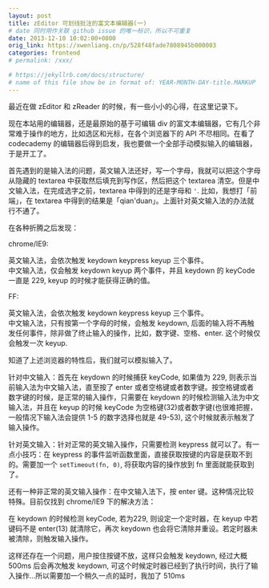 ```yaml
---
layout: post
title: zEditor 可划线批注的富文本编辑器(一)
# date 同时用作关联 github issue 的唯一标识，所以不可重复
date: 2013-12-10 10:02:00+0800
orig_link: https://xwenliang.cn/p/528f48fade7808945b000003
categories: frontend
# permalink: /xxx/

# https://jekyllrb.com/docs/structure/
# name of this file show be in format of: YEAR-MONTH-DAY-title.MARKUP
---
```



最近在做 zEditor 和 zReader 的时候，有一些小小的心得，在这里记录下。  

现在本站用的编辑器，还是最原始的基于可编辑 div 的富文本编辑器，它有几个非常难于操作的地方，比如选区和光标，在各个浏览器下的 API 不尽相同。在看了 codecademy 的编辑器后得到启发，我也要做一个全部手动模拟输入的编辑器，于是开工了。  

首先遇到的是输入法的问题，英文输入法还好，写一个字母，我就可以把这个字母从隐藏的 textarea 中获取然后填充到写作区，然后把这个 textarea 清空。但是中文输入法，在完成选字之前，textarea 中得到的还是字母和 `'`. 比如，我想打「前端」，在 textarea 中得到的结果是「qian'duan」。上面针对英文输入法的办法就行不通了。  

在各种折腾之后发现：  

chrome/IE9:  

英文输入法，会依次触发 keydown keypress keyup 三个事件。  
中文输入法，仅会触发 keydown keyup 两个事件，并且 keydown 的 keyCode 一直是 229, keyup 的时候才能获得正确的值。  

FF:  

英文输入法，会依次触发 keydown keypress keyup 三个事件。  
中文输入法，只有按第一个字母的时候，会触发 keydown, 后面的输入将不再触发任何事件，除非做了终止输入的操作，比如，数字键、空格、enter. 这个时候仅会触发一次 keyup.  

知道了上述浏览器的特性后，我们就可以模拟输入了。  

针对中文输入：首先在 keydown 的时候捕获 keyCode, 如果值为 229, 则表示当前输入法为中文输入法，直至按了 enter 或者空格键或者数字键。按空格键或者数字键的时候，是正常的输入操作，只需要在 keydown 的时候检测输入法为中文输入法，并且在 keyup 的时候 keyCode 为空格键(32)或者数字键(也很难把握，一般情况下输入法会提供 1-5 的数字选择也就是 49-53), 这个时候就表示触发了输入操作。  

针对英文输入：针对正常的英文输入操作，只需要检测 keypress 就可以了。有一点小技巧：在 keypress 的事件监听函数里面，直接获取按键的内容是获取不到的。需要加一个 `setTimeout(fn, 0)`, 将获取内容的操作放到 fn 里面就能获取到了。  

还有一种非正常的英文输入操作：在中文输入法下，按 enter 键。这种情况比较特殊。目前仅找到 chrome/IE9 下的解决方法：  

在 keydown 的时候检测 keyCode, 若为229, 则设定一个定时器，在 keyup 中若键码不是 enter(13) 就清除它，再次 keydown 也会将它清除并重设。若定时器未被清除，则触发输入操作。  

这样还存在一个问题，用户按住按键不放，这样只会触发 keydown, 经过大概 500ms 后会再次触发 keydown, 可这个时候定时器已经到了执行时间，执行了输入操作...所以需要加一个稍久一点的延时，我加了 510ms  

